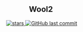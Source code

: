 <div align="center"> 
  <h2 align="center">Wool2</h2>
  <img src="https://visitor-badge.glitch.me/badge?page_id=AutoJet/Wool2" alt="">
  <a href="https://github.com/AutoJet/Wool2/stargazers">
     <img src="https://img.shields.io/github/stars/AutoJet/Wool2" alt="stars">
  </a>
  <a href="https://github.com/AutoJet/Wool2/commits">
     <img alt="GitHub last commit" src="https://img.shields.io/github/last-commit/AutoJet/Wool2?color=success&logo=github&style=flat-square"/>
  </a>
</div>
